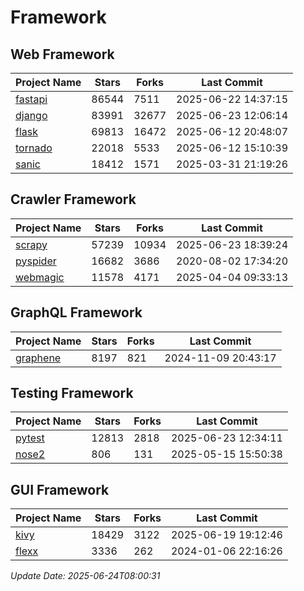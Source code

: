 # Framework

## Web Framework
| Project Name | Stars | Forks | Last Commit |
| ------------ | ----- | ----- | ----------- |
| [fastapi](https://github.com/fastapi/fastapi) | 86544 | 7511 | 2025-06-22 14:37:15 |
| [django](https://github.com/django/django) | 83991 | 32677 | 2025-06-23 12:06:14 |
| [flask](https://github.com/pallets/flask) | 69813 | 16472 | 2025-06-12 20:48:07 |
| [tornado](https://github.com/tornadoweb/tornado) | 22018 | 5533 | 2025-06-12 15:10:39 |
| [sanic](https://github.com/sanic-org/sanic) | 18412 | 1571 | 2025-03-31 21:19:26 |

## Crawler Framework
| Project Name | Stars | Forks | Last Commit |
| ------------ | ----- | ----- | ----------- |
| [scrapy](https://github.com/scrapy/scrapy) | 57239 | 10934 | 2025-06-23 18:39:24 |
| [pyspider](https://github.com/binux/pyspider) | 16682 | 3686 | 2020-08-02 17:34:20 |
| [webmagic](https://github.com/code4craft/webmagic) | 11578 | 4171 | 2025-04-04 09:33:13 |

## GraphQL Framework
| Project Name | Stars | Forks | Last Commit |
| ------------ | ----- | ----- | ----------- |
| [graphene](https://github.com/graphql-python/graphene) | 8197 | 821 | 2024-11-09 20:43:17 |

## Testing Framework
| Project Name | Stars | Forks | Last Commit |
| ------------ | ----- | ----- | ----------- |
| [pytest](https://github.com/pytest-dev/pytest) | 12813 | 2818 | 2025-06-23 12:34:11 |
| [nose2](https://github.com/nose-devs/nose2) | 806 | 131 | 2025-05-15 15:50:38 |

## GUI Framework
| Project Name | Stars | Forks | Last Commit |
| ------------ | ----- | ----- | ----------- |
| [kivy](https://github.com/kivy/kivy) | 18429 | 3122 | 2025-06-19 19:12:46 |
| [flexx](https://github.com/flexxui/flexx) | 3336 | 262 | 2024-01-06 22:16:26 |

*Update Date: 2025-06-24T08:00:31*